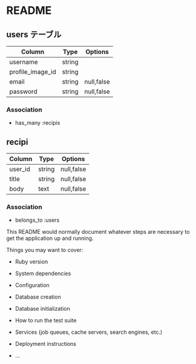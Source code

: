 # README

## users テーブル

| Column           | Type   | Options     |
| ---------------- | ------ | ----------- |
| username         | string |             |
| profile_image_id | string |             |
| email            | string | null,false  |
| password         | string | null,false  |

### Association
- has_many  :recipis


## recipi

| Column  | Type   | Options    |
| ------- | ------ | ---------- |
| user_id | string | null,false |
| title   | string | null,false |
| body    | text   | null,false |

### Association
- belongs_to :users



This README would normally document whatever steps are necessary to get the
application up and running.

Things you may want to cover:

* Ruby version

* System dependencies

* Configuration

* Database creation

* Database initialization

* How to run the test suite

* Services (job queues, cache servers, search engines, etc.)

* Deployment instructions

* ...
